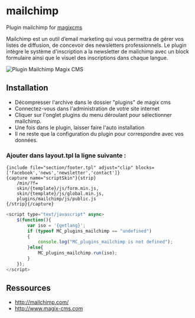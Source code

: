 # mailchimp
Plugin mailchimp for [magixcms](http://www.magix-cms.com)

Mailchimp est un outil d’email marketing qui vous permettra de gérer vos listes de diffusion, de concevoir des newsletters professionnels.
Le plugin intègre le système d'inscription a la newsletter de mailchimp avec un block formulaire ainsi que le visuel des inscriptions dans chaque langue.

![Plugin Mailchimp Magix CMS](https://cloud.githubusercontent.com/assets/356674/12259485/746a1bc2-b916-11e5-80d5-c039443e2c65.jpg "Plugin Mailchimp pour Magix CMS")

## Installation
 * Décompresser l'archive dans le dossier "plugins" de magix cms
 * Connectez-vous dans l'administration de votre site internet
 * Cliquer sur l'onglet plugins du menu déroulant pour sélectionner mailchimp.
 * Une fois dans le plugin, laisser faire l'auto installation
 * Il ne reste que la configuration du plugin pour correspondre avec vos données.

### Ajouter dans layout.tpl la ligne suivante :
```smarty
{include file="section/footer.tpl" adjust="clip" blocks=['facebook','news','newsletter','contact']}
{capture name="scriptSkin"}{strip}
    /min/?f=
    skin/{template}/js/form.min.js,
    skin/{template}/js/global.min.js,
    plugins/mailchimp/js/public.js
{/strip}{/capture}
```

```javascript
<script type="text/javascript" async>
    $(function(){
        var iso = '{getlang}';
        if (typeof MC_plugins_mailchimp == "undefined")
        {
            console.log("MC_plugins_mailchimp is not defined");
        }else{
            MC_plugins_mailchimp.run(iso);
        }
    });
</script>
```

Ressources
-----
 * http://mailchimp.com/
 * http://www.magix-cms.com